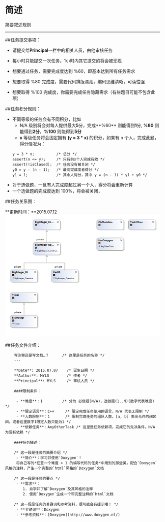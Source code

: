 简述
===

简要叙述规则

---

##任务提交事项：
 - 请提交给**Principal**一栏中的相关人员，由他审核任务

 - 每小时只能提交一次任务，1小时内其它提交的将会被无视
 - 想要通过任务，需要完成度达到 %60，即基本达到所有任务需求
 - 想要取得 %80 完成度，需要代码排版漂亮，编码思维清晰，可读性强
 - 想要取得 %100 完成度，你需要完成任务隐藏需求（有些题目可能不包含此项）

##任务积分规则：
 - 不同等级的任务会有不同积分，比如 
 	- N/A 级别将会对每人提供最大**5**分，完成**%60** 则能得到**1**分, **%80** 则能得到**2分**，**%100** 则能得到**5分**
 	- **x** 等级任务将会固定拥有 **(y = 3 * x)** 的积分，如果有 n 个人，完成此题，得分情况为：
 	```
 	y = 3 * x;			/* 总分 */
 	assert(n <= y);		/* 只有前x个人完成有效 */
 	assert(!isClosed);	/* 任务没有被关闭 */
	y0 = y - (n - 1);	/* 最高完成度者得分 */
	y1 = 1;				/* 其余人得分，其中 y = (n - 1) * y1 + y0 */
 	```
 - 对于选做题，一旦有人完成度超过另一个人，得分将会重新计算
 - 一个选做题的完成度达到 100%，将会被关闭，


##任务关系图：

**更新时间：**2015.07.12
![TaskDiagram](../img/TaskDiagram.png)


##任务文件介绍：

		写注释还是写文档…？		/* 这里是任务的名称 */
		---

		**Date**: 2015.07.07 	/* 诞生日期 */
		**Author**: MYLS 		/* 作者 */
		**Principal**: MYLS 	/* 审核人员 */

		####限制条件：

		 - **难度**：1			/* 分为 必做题(N/A)，选做题(1..N)(数字代表难度) */
		 - **限定语言**：C++		/* 限定完成任务使用的语言，N/A 代表无限制 */
		 - **人数限制**：1		/* 限制完成任务的组队人数，[a, b] 表示允许的闭区间，或者这里数字1限定人数只能为1 */
		 - **依赖任务**：AnyOtherTask /* 这里是任务依赖项，完成它的先决条件，N/A 为没有依赖 */

		####任务描述：

		/* 这一段是任务的简要介绍 */
		 - **简介**：学习并使用`Doxygen`！
		 将自己写的*任意一个难度 > 1 的编写代码的任务*中用到的那些类，配合`Doxygen`风格的注释，产生一个完整的`html`风格的`Doxygen`文档
		
		/* 这一段是任务的要点 */
		 - **需求**：
		    1. 自学并了解`Doxygen`及其风格的注释
		    2. 使用`Doxygen`生成一个带完整注释的`html`文档

		/* 这一段是任务的关键词和参考资料，很可能会有提示哦！ */
		 - **关键词**：Doxygen
		 - **参考资料**：[Doxygen](http://www.doxygen.nl/)


